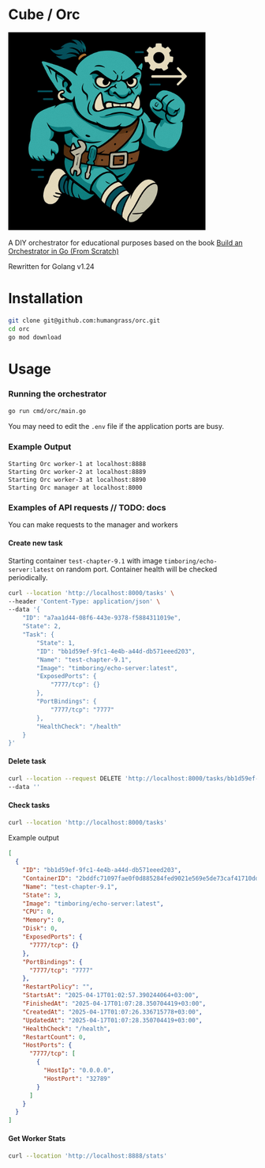 # Cube / Orc

<img src="assets/orc.jpg" alt="orc" style="width:400px;"/>

A DIY orchestrator for educational purposes based on the book [Build an Orchestrator in Go (From Scratch)](https://www.manning.com/books/build-an-orchestrator-in-go-from-scratch)

Rewritten for Golang v1.24

# Installation

```bash
git clone git@github.com:humangrass/orc.git
cd orc
go mod download
```

# Usage

### Running the orchestrator

```bash
go run cmd/orc/main.go
```

You may need to edit the `.env` file if the application ports are busy.

### Example Output

```text
Starting Orc worker-1 at localhost:8888
Starting Orc worker-2 at localhost:8889
Starting Orc worker-3 at localhost:8890
Starting Orc manager at localhost:8000
```

### Examples of API requests // TODO: docs

You can make requests to the manager and workers

#### Create new task

Starting container `test-chapter-9.1` with image `timboring/echo-server:latest` on random port. Container health will be checked periodically.

```bash
curl --location 'http://localhost:8000/tasks' \
--header 'Content-Type: application/json' \
--data '{
    "ID": "a7aa1d44-08f6-443e-9378-f5884311019e",
    "State": 2,
    "Task": {
        "State": 1,
        "ID": "bb1d59ef-9fc1-4e4b-a44d-db571eeed203",
        "Name": "test-chapter-9.1",
        "Image": "timboring/echo-server:latest",
        "ExposedPorts": {
            "7777/tcp": {}
        },
        "PortBindings": {
            "7777/tcp": "7777"
        },
        "HealthCheck": "/health"
    }
}'
```

#### Delete task

```bash
curl --location --request DELETE 'http://localhost:8000/tasks/bb1d59ef-9fc1-4e4b-a44d-db571eeed203' \
--data ''
```

#### Check tasks

```bash
curl --location 'http://localhost:8000/tasks'
```

Example output

```json
[
  {
    "ID": "bb1d59ef-9fc1-4e4b-a44d-db571eeed203",
    "ContainerID": "2bddfc71097fae0f0d885284fed9021e569e5de73caf41710dd919c1f47245f0",
    "Name": "test-chapter-9.1",
    "State": 3,
    "Image": "timboring/echo-server:latest",
    "CPU": 0,
    "Memory": 0,
    "Disk": 0,
    "ExposedPorts": {
      "7777/tcp": {}
    },
    "PortBindings": {
      "7777/tcp": "7777"
    },
    "RestartPolicy": "",
    "StartsAt": "2025-04-17T01:02:57.390244064+03:00",
    "FinishedAt": "2025-04-17T01:07:28.350704419+03:00",
    "CreatedAt": "2025-04-17T01:07:26.336715778+03:00",
    "UpdatedAt": "2025-04-17T01:07:28.350704419+03:00",
    "HealthCheck": "/health",
    "RestartCount": 0,
    "HostPorts": {
      "7777/tcp": [
        {
          "HostIp": "0.0.0.0",
          "HostPort": "32789"
        }
      ]
    }
  }
]
```

#### Get Worker Stats

```bash
curl --location 'http://localhost:8888/stats'
```
